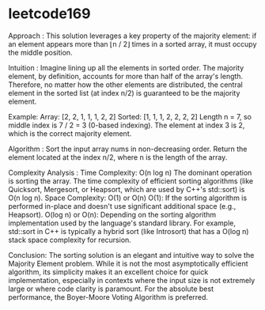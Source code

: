 # leetcode169
Approach :
This solution leverages a key property of the majority element: if an element appears more than ⌊n / 2⌋ times in a sorted array, it must occupy the middle position.


Intuition :
Imagine lining up all the elements in sorted order. The majority element, by definition, accounts for more than half of the array's length. Therefore, no matter how the other elements are distributed, the central element in the sorted list (at index n/2) is guaranteed to be the majority element.


Example:
Array: [2, 2, 1, 1, 1, 2, 2]
Sorted: [1, 1, 1, 2, 2, 2, 2]
Length n = 7, so middle index is 7 / 2 = 3 (0-based indexing).
The element at index 3 is 2, which is the correct majority element.


Algorithm :
Sort the input array nums in non-decreasing order.
Return the element located at the index n/2, where n is the length of the array.


Complexity Analysis :
Time Complexity: O(n log n)
The dominant operation is sorting the array. The time complexity of efficient sorting algorithms (like Quicksort, Mergesort, or Heapsort, which are used by C++'s std::sort) is O(n log n).
Space Complexity: O(1) or O(n)
O(1): If the sorting algorithm is performed in-place and doesn't use significant additional space (e.g., Heapsort).
O(log n) or O(n): Depending on the sorting algorithm implementation used by the language's standard library. For example, std::sort in C++ is typically a hybrid sort (like Introsort) that has a O(log n) stack space complexity for recursion.

Conclusion:
The sorting solution is an elegant and intuitive way to solve the Majority Element problem. While it is not the most asymptotically efficient algorithm, its simplicity makes it an excellent choice for quick implementation, especially in contexts where the input size is not extremely large or where code clarity is paramount. For the absolute best performance, the Boyer-Moore Voting Algorithm is preferred.

